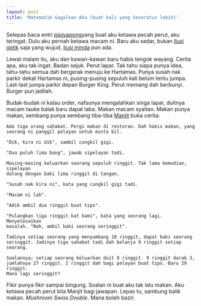 ```yaml
---
layout: post
title: 'Matematik Gagalkan Aku (buat kali yang keseratus lebih)'
---
```


Selepas baca entri [pipiyapong](http://www.blogger.com/profile/03677813150312790630)yang buat aku ketawa pecah perut, aku teringat. Dulu aku pernah ketawa macam ni. Baru aku sedar, bukan [ilusi optik](http://www.cs.toronto.edu/~moraes/illusion.html) saja yang wujud, [ilusi minda](http://hilangpunca.blogspot.com/2008/06/pengalaman-saya-berhadapan-dengan-kawan.html) pun ada.

Lewat malam itu, aku dan kawan-kawan baru habis tengok wayang. Cerita apa, aku tak ingat. Badan sejuk. Perut lapar. Tak tahu siapa punya idea, tahu-tahu semua dah bergerak menuju ke Hartamas. Punya susah nak parkir dekat Hartamas ni, pusing-pusing sepuluh kali belum tentu jumpa. Last-last jumpa parkir depan Burger King. Perut memang dah berbunyi. Burger pun jadilah.

Budak-budak ni kalau order, nafsunya mengalahkan singa lapar, duitnya macam tauke balak baru dapat laba. Makan macam syaitan. Makan punya makan, sembang punya sembang tiba-tiba [Manjit](http://www.flickr.com/photos/khaaiz) buka
cerita:

```
Ada tiga orang sahabat. Pergi makan di restoran. Dah habis makan, yang
seorang ni panggil pelayan untuk minta bil.

"Dik, kira ni dik", sambil cungkil gigi.

"Dua puluh lima bang", jawab sipelayan tadi.

Masing-masing keluarkan seorang sepuluh ringgit. Tak lama kemudian, sipelayan
datang dengan baki lima ringgit di tangan.

"Susah nak kira ni", kata yang cungkil gigi tadi.

"Macam ni lah".

"Adik ambil dua ringgit buat tips".

"Pulangkan tiga ringgit kat kami", kata yang seorang lagi. Menyelesaikan
masalah. "Nah, ambil baki seorang seringgit".
  
Tadinya setiap seorang yang menyumbang 10 ringgit, dapat baki seorang
seringgit. Jadinya tiga sahabat tadi dah belanja 9 ringgit setiap seorang.
  
Soalannya; setiap seorang keluarkan duit 9 ringgit. 9 ringgit darab 3,
jumlahnya 27 ringgit. 2 ringgit dah bagi pelayan buat tips. Baru 29 ringgit.
Mana lagi seringgit?
```

Fikir punya fikir sampai bingung. Soalan ni buat aku tak lalu makan. Aku ketawa pecah perut bila Manjit bagi jawapan. Lepas tu, sambung balik makan. *Mushroom Swiss Double*. Mana boleh bazir.
